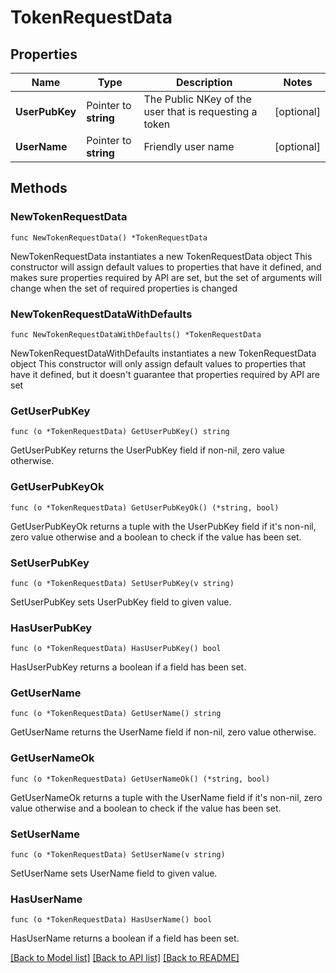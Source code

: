 # TokenRequestData

## Properties

Name | Type | Description | Notes
------------ | ------------- | ------------- | -------------
**UserPubKey** | Pointer to **string** | The Public NKey of the user that is requesting a token | [optional] 
**UserName** | Pointer to **string** | Friendly user name | [optional] 

## Methods

### NewTokenRequestData

`func NewTokenRequestData() *TokenRequestData`

NewTokenRequestData instantiates a new TokenRequestData object
This constructor will assign default values to properties that have it defined,
and makes sure properties required by API are set, but the set of arguments
will change when the set of required properties is changed

### NewTokenRequestDataWithDefaults

`func NewTokenRequestDataWithDefaults() *TokenRequestData`

NewTokenRequestDataWithDefaults instantiates a new TokenRequestData object
This constructor will only assign default values to properties that have it defined,
but it doesn't guarantee that properties required by API are set

### GetUserPubKey

`func (o *TokenRequestData) GetUserPubKey() string`

GetUserPubKey returns the UserPubKey field if non-nil, zero value otherwise.

### GetUserPubKeyOk

`func (o *TokenRequestData) GetUserPubKeyOk() (*string, bool)`

GetUserPubKeyOk returns a tuple with the UserPubKey field if it's non-nil, zero value otherwise
and a boolean to check if the value has been set.

### SetUserPubKey

`func (o *TokenRequestData) SetUserPubKey(v string)`

SetUserPubKey sets UserPubKey field to given value.

### HasUserPubKey

`func (o *TokenRequestData) HasUserPubKey() bool`

HasUserPubKey returns a boolean if a field has been set.

### GetUserName

`func (o *TokenRequestData) GetUserName() string`

GetUserName returns the UserName field if non-nil, zero value otherwise.

### GetUserNameOk

`func (o *TokenRequestData) GetUserNameOk() (*string, bool)`

GetUserNameOk returns a tuple with the UserName field if it's non-nil, zero value otherwise
and a boolean to check if the value has been set.

### SetUserName

`func (o *TokenRequestData) SetUserName(v string)`

SetUserName sets UserName field to given value.

### HasUserName

`func (o *TokenRequestData) HasUserName() bool`

HasUserName returns a boolean if a field has been set.


[[Back to Model list]](../README.md#documentation-for-models) [[Back to API list]](../README.md#documentation-for-api-endpoints) [[Back to README]](../README.md)


